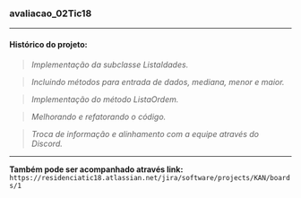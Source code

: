 ### avaliacao_02Tic18
***
#### **Histórico do projeto:**

> *Implementação da subclasse ListaIdades.*

> *Incluindo métodos para entrada de dados, mediana, menor e maior.*

> *Implementação do método ListaOrdem.*

> *Melhorando e refatorando o código.*

> *Troca de informação e alinhamento com a equipe através do Discord.*

***

**Também pode ser acompanhado através link:** `https://residenciatic18.atlassian.net/jira/software/projects/KAN/boards/1`
